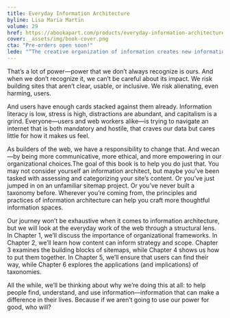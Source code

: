 ```yaml
---
title: Everyday Information Architecture
byline: Lisa Maria Martin
volume: 29
href: https://abookapart.com/products/everyday-information-architecture
cover: _assets/img/book-cover.png
cta: "Pre-orders open soon!"
lede: "“The creative organization of information creates new information,” wrote architect Richard Saul Wurman. This axiom is at the core of our work. When we organize information—that is, when we structure it, order it, display it, label it, connect it—we alter it. We change how information will be perceived, for better or for worse."
---
```


That’s a lot of power—power that we don’t always recognize is ours. And when we don’t recognize it, we can’t be careful about its impact. We risk building sites that aren’t clear, usable, or inclusive. We risk alienating, even harming, users.

And users have enough cards stacked against them already. Information literacy is low, stress is high, distractions are abundant, and capitalism is a grind. Everyone—users and web workers alike—is trying to navigate an internet that is both mandatory and hostile, that craves our data but cares little for how it makes us feel.

As builders of the web, we have a responsibility to change that. And wecan—by being more communicative, more ethical, and more empowering in our organizational choices.The goal of this book is to help you do just that. You may not consider yourself an information architect, but maybe you’ve been tasked with assessing and categorizing your site’s content. Or you’ve just jumped in on an unfamiliar sitemap project. Or you’ve never built a taxonomy before. Wherever you’re coming from, the principles and practices of information architecture can help you craft more thoughtful information spaces.

Our journey won’t be exhaustive when it comes to information architecture, but we will look at the everyday work of the web through a structural lens. In Chapter 1, we’ll discuss the importance of organizational frameworks. In Chapter 2, we’ll learn how content can inform strategy and scope. Chapter 3 examines the building blocks of sitemaps, while Chapter 4 shows us how to put them together. In Chapter 5, we’ll ensure that users can find their way, while Chapter 6 explores the applications (and implications) of taxonomies. 

All the while, we’ll be thinking about why we’re doing this at all: to help people find, understand, and use information—information that can make a difference in their lives. Because if we aren’t going to use our power for good, who will?